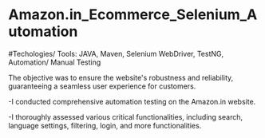 # Amazon.in_Ecommerce_Selenium_Automation
#Techologies/ Tools: JAVA, Maven, Selenium WebDriver, TestNG, Automation/ Manual Testing

The objective was to ensure the website's robustness and reliability, guaranteeing a seamless user experience for customers.

-I conducted comprehensive automation testing on the Amazon.in website. 

-I thoroughly assessed various critical functionalities, including search, language settings, filtering, login, and more functionalities.

